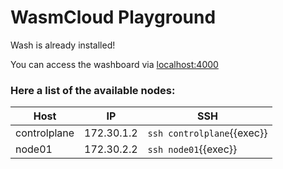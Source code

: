 # WasmCloud Playground

Wash is already installed!

You can access the washboard via [localhost:4000]({{TRAFFIC_HOST1_4000}})

### Here a list of the available nodes:

|Host|IP|SSH|
| ----------- | ----------- | ----------- |
|controlplane|172.30.1.2| `ssh controlplane`{{exec}} |
|node01|172.30.2.2| `ssh node01`{{exec}} |
